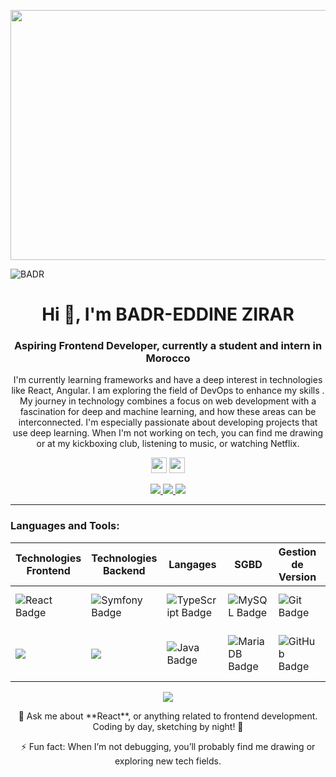 <p align="center">
 <img width="800" height="400" src="https://github.com/Bdiro23/Bdiro23/blob/master/social/yashs.gif">
</p>

![BADR](https://capsule-render.vercel.app/api?type=waving&color=gradient&height=200&section=header&text=BADR&fontSize=90)


<h1 align="center">Hi 👋, I'm BADR-EDDINE ZIRAR</h1>
<h3 align="center">Aspiring Frontend Developer, currently a student and intern in Morocco</h3>

<p align="center">I'm currently learning frameworks and have a deep interest in technologies like React, Angular. I am exploring the field of DevOps to enhance my skills . My journey in technology combines a focus on web development with a fascination for deep and machine learning, and how these areas can be interconnected. I'm especially passionate about developing projects that use deep learning. When I'm not working on tech, you can find me drawing or at my kickboxing club, listening to music, or watching Netflix.</p>

<p align="center">
<a href="https://www.linkedin.com/in/bader-zirar-1313701b9/"><img src="https://img.shields.io/badge/linkedin-%230077B5.svg?&style=for-the-badge&logo=linkedin&logoColor=white" height=25></a> 
<a href="https://www.instagram.com/bdiro_zirar"><img src="https://img.shields.io/badge/instagram-%23E4405F.svg?&style=for-the-badge&logo=instagram&logoColor=white" height=25></a>
</p>

<p align="center">
  <a href="https://github.com/Bdiro23">
    <img src="https://badges.pufler.dev/visits/Bdiro23/Bdiro23?style=flat-square&color=black&logo=github">
  </a>
  <a href="https://github.com/Bdiro23?tab=repositories">
    <img src="https://badges.pufler.dev/repos/Bdiro23?style=flat-square&color=black&logo=github">
  </a>
  <a href="https://github.com/Bdiro23"><img src="https://img.shields.io/github/followers/Bdiro23?style=social"></a>
</p>

<hr>

<h3 align="left">Languages and Tools:</h3>
<table>
  <thead>
    <tr>
      <th>Technologies Frontend</th>
      <th>Technologies Backend</th>
      <th>Langages</th>
      <th>SGBD</th>
      <th>Gestion de Version</th>
      <th>Bibliothèques Python</th>
      <th>Server</th>
    </tr>
  </thead>
  <tbody>
    <tr>
      <td><img src="https://img.shields.io/badge/React%20-%2361DAFB.svg?&style=for-the-badge&logo=React&logoColor=black" alt="React Badge"></td>
      <td><img src="https://img.shields.io/badge/Symfony%20-%23000000.svg?&style=for-the-badge&logo=Symfony&logoColor=white" alt="Symfony Badge"></td>
      <td><img src="https://img.shields.io/badge/TypeScript%20-%232F74C0.svg?&style=for-the-badge&logo=TypeScript&logoColor=white" alt="TypeScript Badge"></td>
      <td><img src="https://img.shields.io/badge/mysql-%2300f.svg?&style=for-the-badge&logo=mysql&logoColor=white" alt="MySQL Badge"></td>
      <td><img src="https://img.shields.io/badge/git%20-%23F05033.svg?&style=for-the-badge&logo=git&logoColor=white" alt="Git Badge"></td>
      <td><img src="https://img.shields.io/badge/pandas-%23150458.svg?&style=for-the-badge&logo=pandas&logoColor=white" alt="Pandas Badge"></td>
      <td><img src="https://img.shields.io/badge/Apache-%23D22128.svg?&style=for-the-badge&logo=apache&logoColor=white" alt="Apache Badge"></td>
    </tr>
    <tr>
      <td><img src="https://img.shields.io/badge/javafx%20-%230078D4.svg?&style=for-the-badge&logo=javafx&logoColor=white" /></td>
      <td><img src="https://img.shields.io/badge/.NET%20-%23239120.svg?&style=for-the-badge&logo=dot-net&logoColor=white" /></td>
      <td><img src="https://img.shields.io/badge/java%20-%2314354C.svg?&style=for-the-badge&logo=java&logoColor=white" alt="Java Badge"></td>
      <td><img src="https://img.shields.io/badge/MariaDB-%23003545.svg?&style=for-the-badge&logo=mariadb&logoColor=white" alt="MariaDB Badge"></td>
      <td><img src="https://img.shields.io/badge/github%20-%23121011.svg?&style=for-the-badge&logo=github&logoColor=white" alt="GitHub Badge"></td>
      <td><img src="https://img.shields.io/badge/seaborn-%23004B87.svg?&style=for-the-badge&logo=seaborn&logoColor=white" alt="Seaborn Badge"></td>
      <td><img src="https://img.shields.io/badge/Apache%20Tomcat-%23F8DC75.svg?&style=for-the-badge&logo=apache-tomcat&logoColor=black" alt="Apache Tomcat Badge"></td>
    </tr>
  </tbody>
</table>



<p align="center">
  <img align="center" src="https://github-readme-stats.vercel.app/api?username=Bdiro23&show_icons=true&locale=en&theme=radical">
</p>

<p align="center">💬 Ask me about **React**, or anything related to frontend development. Coding by day, sketching by night! 🎨</p>

<p align="center">⚡ Fun fact: When I’m not debugging, you’ll probably find me drawing or exploring new tech fields.</p>
